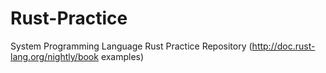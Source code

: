 # Rust-Practice
System Programming Language Rust Practice Repository (http://doc.rust-lang.org/nightly/book examples)
